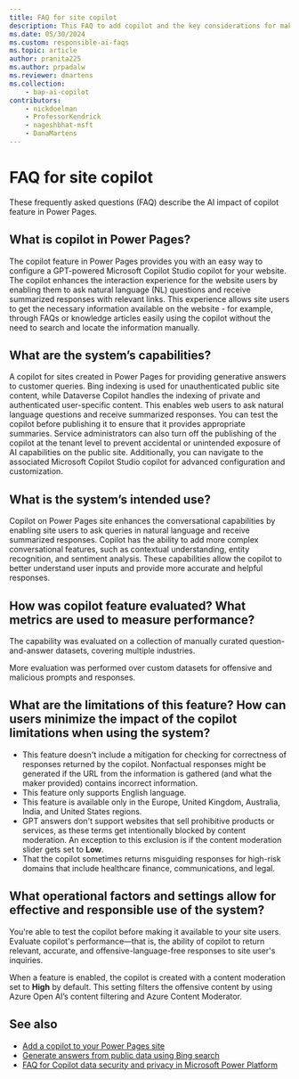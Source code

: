 ```yaml
---
title: FAQ for site copilot
description: This FAQ to add copilot and the key considerations for making use of this technology responsibly.
ms.date: 05/30/2024
ms.custom: responsible-ai-faqs
ms.topic: article
author: pranita225
ms.author: prpadalw
ms.reviewer: dmartens
ms.collection: 
    - bap-ai-copilot
contributors:
    - nickdoelman
    - ProfessorKendrick
    - nageshbhat-msft
    - DanaMartens
---
```


# FAQ for site copilot

These frequently asked questions (FAQ) describe the AI impact of copilot feature in Power Pages.

## What is copilot in Power Pages?

The copilot feature in Power Pages provides you with an easy way to configure a GPT-powered Microsoft Copilot Studio copilot for your website. The copilot enhances the interaction experience for the website users by enabling them to ask natural language (NL) questions and receive summarized responses with relevant links. This experience allows site users to get the necessary information available on the website - for example, through FAQs or knowledge articles easily using the copilot without the need to search and locate the information manually.

## What are the system’s capabilities?

A copilot for sites created in Power Pages for providing generative answers to customer queries. Bing indexing is used for unauthenticated public site content, while Dataverse Copilot handles the indexing of private and authenticated user-specific content. This enables web users to ask natural language questions and receive summarized responses. You can test the copilot before publishing it to ensure that it provides appropriate summaries. Service administrators can also turn off the publishing of the copilot at the tenant level to prevent accidental or unintended exposure of AI capabilities on the public site. Additionally, you can navigate to the associated Microsoft Copilot Studio copilot for advanced configuration and customization.

## What is the system’s intended use?

Copilot on Power Pages site enhances the conversational capabilities by enabling site users to ask queries in natural language and receive summarized responses. Copilot has the ability to add more complex conversational features, such as contextual understanding, entity recognition, and sentiment analysis. These capabilities allow the copilot to better understand user inputs and provide more accurate and helpful responses.

## How was copilot feature evaluated? What metrics are used to measure performance?

The capability was evaluated on a collection of manually curated question-and-answer datasets, covering multiple industries.

More evaluation was performed over custom datasets for offensive and malicious prompts and responses.

## What are the limitations of this feature? How can users minimize the impact of the copilot limitations when using the system?

- This feature doesn't include a mitigation for checking for correctness of responses returned by the copilot. Nonfactual responses might be generated if the URL from the information is gathered (and what the maker provided) contains incorrect information.
- This feature only supports English language.
- This feature is available only in the Europe, United Kingdom, Australia, India, and United States regions.
- GPT answers don't support websites that sell prohibitive products or services, as these terms get intentionally blocked by content moderation. An exception to this exclusion is if the content moderation slider gets set to **Low**.
- That the copilot sometimes returns misguiding responses for high-risk domains that include healthcare finance, communications, and legal.

## What operational factors and settings allow for effective and responsible use of the system?

You're able to test the copilot before making it available to your site users. Evaluate copilot's performance&mdash;that is, the ability of copilot to return relevant, accurate, and offensive-language-free responses to site user's inquiries.

When a feature is enabled, the copilot is created with a content moderation set to **High** by default. This setting filters the offensive content by using Azure Open AI’s content filtering and Azure Content Moderator.

## See also

- [Add a copilot to your Power Pages site](getting-started/enable-chatbot.md)
- [Generate answers from public data using Bing search](getting-started/force-bing-index.md)
- [FAQ for Copilot data security and privacy in Microsoft Power Platform](/power-platform/faqs-copilot-data-security-privacy/)
